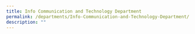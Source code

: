 ```yaml
---
title: Info Communication and Technology Department
permalink: /departments/Info-Communication-and-Technology-Department/
description: ""
---
```

